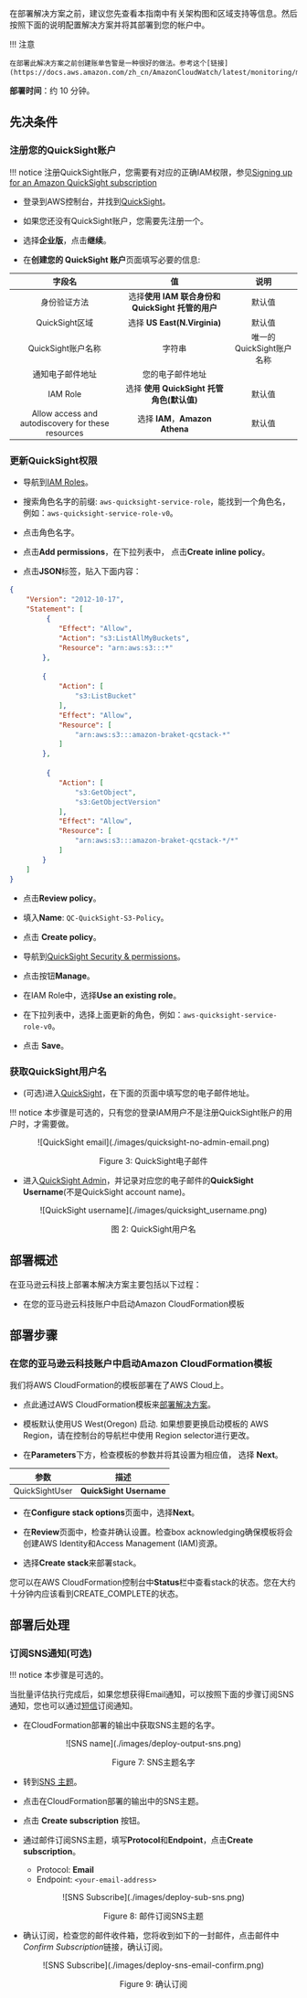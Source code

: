 在部署解决方案之前，建议您先查看本指南中有关架构图和区域支持等信息。然后按照下面的说明配置解决方案并将其部署到您的帐户中。

!!! 注意

    在部署此解决方案之前创建账单告警是一种很好的做法。参考这个[链接](https://docs.aws.amazon.com/zh_cn/AmazonCloudWatch/latest/monitoring/monitor_estimated_charges_with_cloudwatch.html)


**部署时间**：约 10 分钟。

## 先决条件
### 注册您的QuickSight账户

!!! notice
    注册QuickSight账户，您需要有对应的正确IAM权限，参见[Signing up for an Amazon QuickSight subscription](https://docs.aws.amazon.com/quicksight/latest/user/signing-up.html)

* 登录到AWS控制台，并找到[QuickSight](https://quicksight.aws.amazon.com/)。

* 如果您还没有QuickSight账户，您需要先注册一个。

* 选择**企业版**，点击**继续**。

* 在**创建您的 QuickSight 账户**页面填写必要的信息:

<center>

|      字段名      |   值 |  说明 |
|:--------------------:|:-------------------:| :-------------------:|
| 身份验证方法 | 选择**使用 IAM 联合身份和 QuickSight 托管的用户** | 默认值 |
| QuickSight区域 | 选择 **US East(N.Virginia)**  | 默认值 |
| QuickSight账户名称 | 字符串 | 唯一的QuickSight账户名称|
| 通知电子邮件地址 | 您的电子邮件地址 | |
| IAM Role| 选择 **使用 QuickSight 托管角色(默认值)**| 默认值 |
| Allow access and autodiscovery for these resources| 选择  **IAM**，**Amazon Athena**| 默认值 |

</center>

### 更新QuickSight权限

* 导航到[IAM Roles](https://console.aws.amazon.com/iamv2/home?#/roles)。

* 搜索角色名字的前缀: `aws-quicksight-service-role`，能找到一个角色名，例如：`aws-quicksight-service-role-v0`。

* 点击角色名字。

* 点击**Add permissions**，在下拉列表中， 点击**Create inline policy**。

* 点击**JSON**标签，贴入下面内容：

```json
{
    "Version": "2012-10-17",
    "Statement": [
         {
            "Effect": "Allow",
            "Action": "s3:ListAllMyBuckets",
            "Resource": "arn:aws:s3:::*"
        },

        {
            "Action": [
                "s3:ListBucket"
            ],
            "Effect": "Allow",
            "Resource": [
                "arn:aws:s3:::amazon-braket-qcstack-*"
            ]
        },

         {
            "Action": [
                "s3:GetObject",
                "s3:GetObjectVersion"
            ],
            "Effect": "Allow",
            "Resource": [
                "arn:aws:s3:::amazon-braket-qcstack-*/*"
            ]
        }
    ]
}

```

* 点击**Review policy**。

* 填入**Name**: `QC-QuickSight-S3-Policy`。

* 点击 **Create policy**。

* 导航到[QuickSight Security & permissions](https://us-east-1.quicksight.aws.amazon.com/sn/admin#aws)。

* 点击按钮**Manage**。

* 在IAM Role中，选择**Use an existing role**。

* 在下拉列表中，选择上面更新的角色，例如：`aws-quicksight-service-role-v0`。

* 点击 **Save**。

### 获取QuickSight用户名

* (可选)进入[QuickSight](https://quicksight.aws.amazon.com/)，在下面的页面中填写您的电子邮件地址。

!!! notice
    本步骤是可选的，只有您的登录IAM用户不是注册QuickSight账户的用户时，才需要做。

<center>
![QuickSight email](./images/quicksight-no-admin-email.png)


Figure 3: QuickSight电子邮件

</center>

* 进入[QuickSight Admin](https://us-east-1.quicksight.aws.amazon.com/sn/admin)，并记录对应您的电子邮件的**QuickSight Username**(不是QuickSight account name)。

<center>
![QuickSight username](./images/quicksight_username.png)

图 2: QuickSight用户名

</center>


## 部署概述
在亚马逊云科技上部署本解决方案主要包括以下过程：

- 在您的亚马逊云科技账户中启动Amazon CloudFormation模板

## 部署步骤

### 在您的亚马逊云科技账户中启动Amazon CloudFormation模板

我们将AWS CloudFormation的模板部署在了AWS Cloud上。

* 点此通过AWS CloudFormation模板来[部署解决方案][template-url]。
 
* 模板默认使用US West(Oregon) 启动. 如果想要更换启动模板的 AWS Region，请在控制台的导航栏中使用 Region selector进行更改。

* 在**Parameters**下方，检查模板的参数并将其设置为相应值， 选择 **Next**。

<center>

| 参数   | 描述 |
|:-------------------:|:----:|
| QuickSightUser | **QuickSight Username** |

</center>
    

* 在**Configure stack options**页面中，选择**Next**。
   
* 在**Review**页面中，检查并确认设置。检查box acknowledging确保模板将会创建AWS Identity和Access Management (IAM)资源。

* 选择**Create stack**来部署stack。

您可以在AWS CloudFormation控制台中**Status**栏中查看stack的状态。您在大约十分钟内应该看到CREATE_COMPLETE的状态。


## 部署后处理
### 订阅SNS通知(可选)

!!! notice
    本步骤是可选的。

当批量评估执行完成后，如果您想获得Email通知，可以按照下面的步骤订阅SNS通知，您也可以通过[短信](https://docs.aws.amazon.com/sns/latest/dg/sns-mobile-phone-number-as-subscriber.html)订阅通知。

* 在CloudFormation部署的输出中获取SNS主题的名字。

<center>
![SNS name](./images/deploy-output-sns.png)

Figure 7: SNS主题名字

</center>


* 转到[SNS 主题](https://console.aws.amazon.com/sns/v3/home?region=us-east-1#/topics)。

* 点击在CloudFormation部署的输出中的SNS主题。

* 点击 **Create subscription** 按钮。

* 通过邮件订阅SNS主题，填写**Protocol**和**Endpoint**，点击**Create subscription**。

    - Protocol: **Email**
    - Endpoint: `<your-email-address>`

<center>
![SNS Subscribe](./images/deploy-sub-sns.png)

Figure 8: 邮件订阅SNS主题

</center>

* 确认订阅，检查您的邮件收件箱，您将收到如下的一封邮件，点击邮件中*Confirm Subscription*链接，确认订阅。

<center>
![SNS Subscribe](./images/deploy-sns-email-confirm.png)

Figure 9: 确认订阅

</center>


[template-url]: https://console.aws.amazon.com/cloudformation/home?region=us-west-2#/stacks/create/template?stackName=QRADDStack&templateURL=https://aws-gcr-solutions.s3.amazonaws.com/AWS-gcr-qc-life-science/v0.8.2/default/QCStack.template.json
